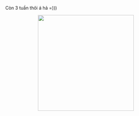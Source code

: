 Còn 3 tuần thôi á hả =))) 
<div id="header" align="center">
  <img src="https://res.cloudinary.com/thientam2829/image/upload/v1709290870/uwyhlesnxgcuy3lnyszd.jpg" width="300"/>
</div>
